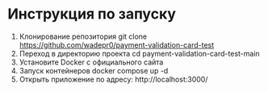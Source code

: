 # Инструкция по запуску

1. Клонирование репозитория
git clone https://github.com/wadepr0/payment-validation-card-test
2. Переход в директорию проекта
cd payment-validation-card-test-main
3. Установите Docker
 с официального сайта
4. Запуск контейнеров
docker compose up -d
5. Открыть приложение по адресу:
http://localhost:3000/